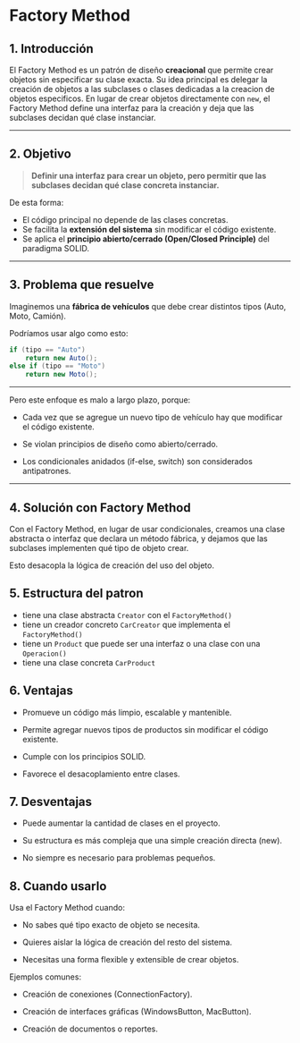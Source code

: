 # Factory Method

## 1. Introducción

El Factory Method es un patrón de diseño **creacional** que permite crear objetos sin especificar su clase exacta.
Su idea principal es delegar la creación de objetos a las subclases o clases dedicadas a la creacion de objetos especificos.
En lugar de crear objetos directamente con `new`, el Factory Method define una interfaz para la creación y deja que las subclases decidan qué clase instanciar.

---

## 2. Objetivo

> **Definir una interfaz para crear un objeto, pero permitir que las subclases decidan qué clase concreta instanciar.**

De esta forma:
- El código principal no depende de las clases concretas.  
- Se facilita la **extensión del sistema** sin modificar el código existente.  
- Se aplica el **principio abierto/cerrado (Open/Closed Principle)** del paradigma SOLID.

---

## 3. Problema que resuelve

Imaginemos una **fábrica de vehículos** que debe crear distintos tipos (Auto, Moto, Camión).

Podríamos usar algo como esto:

```csharp
if (tipo == "Auto")
    return new Auto();
else if (tipo == "Moto")
    return new Moto();
```

---

Pero este enfoque es malo a largo plazo, porque:

- Cada vez que se agregue un nuevo tipo de vehículo hay que modificar el código existente.

- Se violan principios de diseño como abierto/cerrado.

- Los condicionales anidados (if-else, switch) son considerados antipatrones.

---

## 4. Solución con Factory Method

Con el Factory Method, en lugar de usar condicionales, creamos una clase abstracta o interfaz
que declara un método fábrica, y dejamos que las subclases implementen qué tipo de objeto crear.

Esto desacopla la lógica de creación del uso del objeto.

## 5. Estructura del patron

- tiene una clase abstracta `Creator` con el `FactoryMethod()`
- tiene un creador concreto `CarCreator` que implementa el `FactoryMethod()`
- tiene un `Product` que puede ser una interfaz o una clase con una `Operacion()`
- tiene una clase concreta `CarProduct`

## 6. Ventajas

- Promueve un código más limpio, escalable y mantenible.

- Permite agregar nuevos tipos de productos sin modificar el código existente.

- Cumple con los principios SOLID.

- Favorece el desacoplamiento entre clases.

## 7. Desventajas

- Puede aumentar la cantidad de clases en el proyecto.

- Su estructura es más compleja que una simple creación directa (new).

- No siempre es necesario para problemas pequeños.

## 8. Cuando usarlo

Usa el Factory Method cuando:

- No sabes qué tipo exacto de objeto se necesita.

- Quieres aislar la lógica de creación del resto del sistema.

- Necesitas una forma flexible y extensible de crear objetos.

Ejemplos comunes:

- Creación de conexiones (ConnectionFactory).

- Creación de interfaces gráficas (WindowsButton, MacButton).

- Creación de documentos o reportes.
